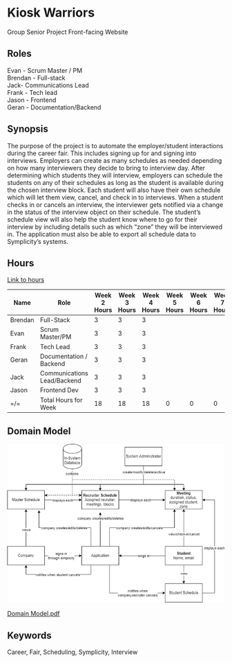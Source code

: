 # Kiosk Warriors
Group Senior Project Front-facing Website


## Roles
Evan - Scrum Master / PM<br>
Brendan - Full-stack<br>
Jack- Communications Lead<br>
Frank - Tech lead<br>
Jason - Frontend<br>
Geran - Documentation/Backend<br>

## Synopsis
The purpose of the project is to automate the employer/student interactions during the career fair. This includes signing up for and signing into interviews. Employers can create as many schedules as needed depending on how many interviewers they decide to bring to interview day.  After determining which students they will interview, employers can schedule the students on any of their schedules as long as the student is available during the chosen interview block. Each student will also have their own schedule which will let them view, cancel, and check in to interviews. When a student checks in or cancels an interview, the interviewer gets notified via a change in the status of the interview object on their schedule. The student’s schedule view will also help the student know where to go for their interview by including details such as which “zone” they will be interviewed in. The application must also be able to export all schedule data to Symplicity’s systems. 

## Hours
[Link to hours](https://docs.google.com/spreadsheets/d/1xAHLvo-fBwB6ZvhZdQ5gmMZXveX7XbWQiBJ8mm3cors/edit?usp=sharing)

| Name                 | Role                        | Week 2 Hours | Week 3 Hours | Week 4 Hours | Week 5 Hours | Week 6 Hours | Week 7 Hours | Week 8 Hours | Week 9 Hours | Week 10 Hours | Week 11 Hours | Week 12 Hours | Week 13 Hours | Week 14 Hours | Week 15 Hours |
| -------------------- | --------------------------- | ------------ | ------------ | ------------ | ------------ | ------------ | ------------ | ------------ | ------------ | ------------- | ------------- | ------------- | ------------- | ------------- | ------------- |
| Brendan              | Full-Stack                  | 3            | 3            | 3            |              |              |              |              |              |               |               |               |               |               |               |
| Evan                 | Scrum Master/PM             | 3            | 3            | 3            |              |              |              |              |              |               |               |               |               |               |               |
| Frank                | Tech Lead                   | 3            | 3            | 3            |              |              |              |              |              |               |               |               |               |               |               |
| Geran                | Documentation / Backend     | 3            | 3            | 3            |              |              |              |              |              |               |               |               |               |               |               |
| Jack                 | Communications Lead/Backend | 3            | 3            | 3            |              |              |              |              |              |               |               |               |               |               |               |
| Jason                | Frontend Dev                | 3            | 3            | 3            |              |              |              |              |              |               |               |               |               |               |               |
| =/=                  | Total Hours for Week        | 18           | 18           | 18           | 0            | 0            | 0            | 0            | 0            | 0             | 0             | 0             | 0             | 0             | 0             |

## Domain Model
![Domain Model](domain_model.png)

[Domain Model.pdf](https://github.com/BrendanMYoung/KioskWarriorsWebsite/files/12694047/Domain.Model.pdf)

## Keywords
Career, Fair, Scheduling, Symplicity, Interview
